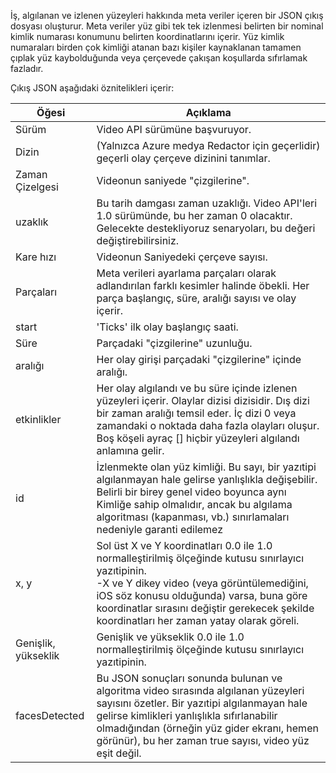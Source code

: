 İş, algılanan ve izlenen yüzeyleri hakkında meta veriler içeren bir JSON çıkış dosyası oluşturur. Meta veriler yüz gibi tek tek izlenmesi belirten bir nominal kimlik numarası konumunu belirten koordinatlarını içerir. Yüz kimlik numaraları birden çok kimliği atanan bazı kişiler kaynaklanan tamamen çıplak yüz kaybolduğunda veya çerçevede çakışan koşullarda sıfırlamak fazladır.

Çıkış JSON aşağıdaki öznitelikleri içerir:

| Öğesi | Açıklama |
| --- | --- |
| Sürüm |Video API sürümüne başvuruyor. |
| Dizin | (Yalnızca Azure medya Redactor için geçerlidir) geçerli olay çerçeve dizinini tanımlar. |
| Zaman Çizelgesi |Videonun saniyede "çizgilerine". |
| uzaklık |Bu tarih damgası zaman uzaklığı. Video API'leri 1.0 sürümünde, bu her zaman 0 olacaktır. Gelecekte destekliyoruz senaryoları, bu değeri değiştirebilirsiniz. |
| Kare hızı |Videonun Saniyedeki çerçeve sayısı. |
| Parçaları |Meta verileri ayarlama parçaları olarak adlandırılan farklı kesimler halinde öbekli. Her parça başlangıç, süre, aralığı sayısı ve olay içerir. |
| start |'Ticks' ilk olay başlangıç saati. |
| Süre |Parçadaki "çizgilerine" uzunluğu. |
| aralığı |Her olay girişi parçadaki "çizgilerine" içinde aralığı. |
| etkinlikler |Her olay algılandı ve bu süre içinde izlenen yüzeyleri içerir. Olaylar dizisi dizisidir. Dış dizi bir zaman aralığı temsil eder. İç dizi 0 veya zamandaki o noktada daha fazla olayları oluşur. Boş köşeli ayraç [] hiçbir yüzeyleri algılandı anlamına gelir. |
| id |İzlenmekte olan yüz kimliği. Bu sayı, bir yazıtipi algılanmayan hale gelirse yanlışlıkla değişebilir. Belirli bir birey genel video boyunca aynı Kimliğe sahip olmalıdır, ancak bu algılama algoritması (kapanması, vb.) sınırlamaları nedeniyle garanti edilemez |
| x, y |Sol üst X ve Y koordinatları 0.0 ile 1.0 normalleştirilmiş ölçeğinde kutusu sınırlayıcı yazıtipinin. <br/>-X ve Y dikey video (veya görüntülemediğini, iOS söz konusu olduğunda) varsa, buna göre koordinatlar sırasını değiştir gerekecek şekilde koordinatları her zaman yatay olarak göreli. |
| Genişlik, yükseklik |Genişlik ve yükseklik 0.0 ile 1.0 normalleştirilmiş ölçeğinde kutusu sınırlayıcı yazıtipinin. |
| facesDetected |Bu JSON sonuçları sonunda bulunan ve algoritma video sırasında algılanan yüzeyleri sayısını özetler. Bir yazıtipi algılanmayan hale gelirse kimlikleri yanlışlıkla sıfırlanabilir olmadığından (örneğin yüz gider ekranı, hemen görünür), bu her zaman true sayısı, video yüz eşit değil. |


